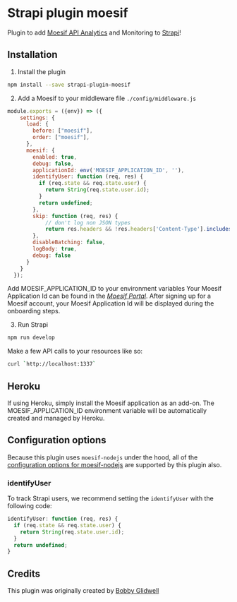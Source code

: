 # Strapi plugin moesif

Plugin to add [Moesif API Analytics](https://www.moesif.com/) and Monitoring to [Strapi](https://strapi.io/)!

## Installation

1. Install the plugin
  
```bash
npm install --save strapi-plugin-moesif
```

2. Add a Moesif to your middleware file `./config/middleware.js`
  
```javascript
module.exports = ({env}) => ({
    settings: {
      load: {
        before: ["moesif"],
        order: ["moesif"],
      },
      moesif: {
        enabled: true,
        debug: false,
        applicationId: env('MOESIF_APPLICATION_ID', ''),
        identifyUser: function (req, res) {
          if (req.state && req.state.user) {
            return String(req.state.user.id);
          }
          return undefined;
        },
        skip: function (req, res) {
            // don't log non JSON types
            return res.headers && !res.headers['Content-Type'].includes('application'); 
        },
        disableBatching: false,
        logBody: true,
        debug: false
      }
    }
  });
```

Add MOESIF_APPLICATION_ID to your environment variables
Your Moesif Application Id can be found in the [_Moesif Portal_](https://www.moesif.com/).
After signing up for a Moesif account, your Moesif Application Id will be displayed during the onboarding steps. 

3. Run Strapi

```bash
npm run develop
```

Make a few API calls to your resources like so:

```bash
curl `http://localhost:1337`
```

## Heroku
If using Heroku, simply install the Moesif application as an add-on. The MOESIF_APPLICATION_ID environment variable will be automatically created and managed by Heroku. 

## Configuration options

Because this plugin uses `moesif-nodejs` under the hood, all of the [configuration options for moesif-nodejs](https://www.moesif.com/docs/server-integration/nodejs/#configuration-options) are supported by this plugin also. 

### identifyUser

To track Strapi users, we recommend setting the `identifyUser` with the following code:

```javascript
identifyUser: function (req, res) {
  if (req.state && req.state.user) {
    return String(req.state.user.id);
  }
  return undefined;
}
```

## Credits

This plugin was originally created by [Bobby Glidwell](https://github.com/bglidwell/strapi-plugin-moesif)